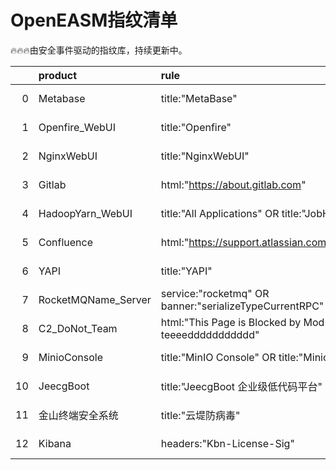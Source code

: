 # OpenEASM指纹清单 

 🔥🔥🔥由安全事件驱动的指纹库，持续更新中。

|    | product             | rule                                                         | update_at   |
|---:|:--------------------|:-------------------------------------------------------------|:------------|
|  0 | Metabase            | title:"MetaBase"                                             | 2023-07-27  |
|  1 | Openfire_WebUI      | title:"Openfire"                                             | 2023-07-17  |
|  2 | NginxWebUI          | title:"NginxWebUI"                                           | 2023-07-17  |
|  3 | Gitlab              | html:"https://about.gitlab.com"                              | 2023-07-17  |
|  4 | HadoopYarn_WebUI    | title:"All Applications" OR title:"JobHistory"               | 2023-07-17  |
|  5 | Confluence          | html:"https://support.atlassian.com/help/confluence"         | 2023-07-17  |
|  6 | YAPI                | title:"YAPI"                                                 | 2023-07-17  |
|  7 | RocketMQName_Server | service:"rocketmq" OR banner:"serializeTypeCurrentRPC"       | 2023-07-14  |
|  8 | C2_DoNot_Team       | html:"This Page is Blocked by Mod Security teeeeddddddddddd" | 2023-07-13  |
|  9 | MinioConsole        | title:"MinIO Console" OR title:"Minio Browser"               | 2023-07-12  |
| 10 | JeecgBoot           | title:"JeecgBoot 企业级低代码平台"                                   | 2023-07-12  |
| 11 | 金山终端安全系统            | title:"云堤防病毒"                                                | 2023-07-12  |
| 12 | Kibana              | headers:"Kbn-License-Sig"                                    | 2023-07-12  |